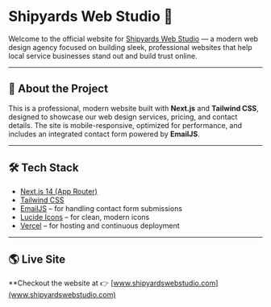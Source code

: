 # Shipyards Web Studio 🌊

Welcome to the official website for [Shipyards Web Studio](https://www.shipyardswebstudio.com) — a modern web design agency focused on building sleek, professional websites that help local service businesses stand out and build trust online.

---

## 🚀 About the Project

This is a professional, modern website built with **Next.js** and **Tailwind CSS**, designed to showcase our web design services, pricing, and contact details. The site is mobile-responsive, optimized for performance, and includes an integrated contact form powered by **EmailJS**.

---

## 🛠️ Tech Stack

- [Next.js 14 (App Router)](https://nextjs.org/)
- [Tailwind CSS](https://tailwindcss.com/)
- [EmailJS](https://www.emailjs.com/) – for handling contact form submissions
- [Lucide Icons](https://lucide.dev/) – for clean, modern icons
- [Vercel](https://vercel.com/) – for hosting and continuous deployment

---

## 🌎 Live Site

**Checkout the website at 👉 [www.shipyardswebstudio.com](www.shipyardswebstudio.com)